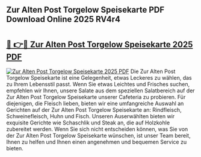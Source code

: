 ## Zur Alten Post Torgelow Speisekarte PDF Download Online 2025 RV4r4

# <h2><a href="http://gcbj50.nevu.top/?p=Zur+Alten+Post+Torgelow+Speisekarte">🔗 👉🔴 Zur Alten Post Torgelow Speisekarte 2025 PDF</a></h2>

[![Zur Alten Post Torgelow Speisekarte 2025 PDF](https://i.imgur.com/dBaPXMq.png)](http://gcbj50.nevu.top/?p=Zur+Alten+Post+Torgelow+Speisekarte)
Die Zur Alten Post Torgelow Speisekarte ist eine Gelegenheit, etwas Leckeres zu wählen, das zu Ihrem Lebensstil passt. Wenn Sie etwas Leichtes und Frisches suchen, empfehlen wir Ihnen, unsere Salate aus dem speziellen Salatbereich auf der Zur Alten Post Torgelow Speisekarte unserer Cafeteria zu probieren. Für diejenigen, die Fleisch lieben, bieten wir eine umfangreiche Auswahl an Gerichten auf der Zur Alten Post Torgelow Speisekarte an: Rindfleisch, Schweinefleisch, Huhn und Fisch. Unseren Auserwählten bieten wir exquisite Gerichte wie Schaschlik und Steak an, die auf Holzkohle zubereitet werden. Wenn Sie sich nicht entscheiden können, was Sie von der Zur Alten Post Torgelow Speisekarte wünschen, ist unser Team bereit, Ihnen zu helfen und Ihnen einen angenehmen und bequemen Service zu bieten.

